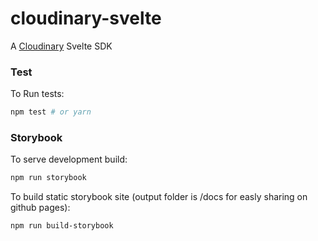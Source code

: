 # cloudinary-svelte

A [Cloudinary](https://cloudinary.com) Svelte SDK

### Test
To Run tests:
```bash
npm test # or yarn
```

### Storybook
To serve development build:
```bash
npm run storybook
```

To build static storybook site (output folder is /docs for easly sharing on github pages):
```bash
npm run build-storybook
```